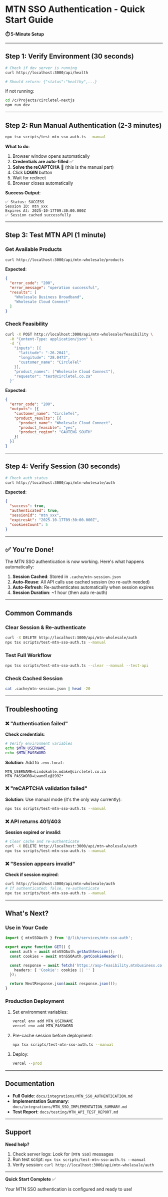 # MTN SSO Authentication - Quick Start Guide

**⏱️ 5-Minute Setup**

---

## Step 1: Verify Environment (30 seconds)

```bash
# Check if dev server is running
curl http://localhost:3000/api/health

# Should return: {"status":"healthy",...}
```

If not running:
```bash
cd /c/Projects/circletel-nextjs
npm run dev
```

---

## Step 2: Run Manual Authentication (2-3 minutes)

```bash
npx tsx scripts/test-mtn-sso-auth.ts --manual
```

**What to do**:
1. Browser window opens automatically
2. **Credentials are auto-filled** ✅
3. **Solve the reCAPTCHA** 🤖 (this is the manual part)
4. Click **LOGIN** button
5. Wait for redirect
6. Browser closes automatically

**Success Output**:
```
✅ Status: SUCCESS
Session ID: mtn_xxx
Expires At: 2025-10-17T09:30:00.000Z
✅ Session cached successfully
```

---

## Step 3: Test MTN API (1 minute)

### Get Available Products

```bash
curl http://localhost:3000/api/mtn-wholesale/products
```

**Expected**:
```json
{
  "error_code": "200",
  "error_message": "operation successful",
  "results": [
    "Wholesale Business Broadband",
    "Wholesale Cloud Connect"
  ]
}
```

### Check Feasibility

```bash
curl -X POST http://localhost:3000/api/mtn-wholesale/feasibility \
  -H "Content-Type: application/json" \
  -d '{
    "inputs": [{
      "latitude": "-26.2041",
      "longitude": "28.0473",
      "customer_name": "CircleTel"
    }],
    "product_names": ["Wholesale Cloud Connect"],
    "requestor": "test@circletel.co.za"
  }'
```

**Expected**:
```json
{
  "error_code": "200",
  "outputs": [{
    "customer_name": "CircleTel",
    "product_results": [{
      "product_name": "Wholesale Cloud Connect",
      "product_feasible": "yes",
      "product_region": "GAUTENG SOUTH"
    }]
  }]
}
```

---

## Step 4: Verify Session (30 seconds)

```bash
# Check auth status
curl http://localhost:3000/api/mtn-wholesale/auth
```

**Expected**:
```json
{
  "success": true,
  "authenticated": true,
  "sessionId": "mtn_xxx",
  "expiresAt": "2025-10-17T09:30:00.000Z",
  "cookiesCount": 5
}
```

---

## ✅ You're Done!

The MTN SSO authentication is now working. Here's what happens automatically:

1. **Session Cached**: Stored in `.cache/mtn-session.json`
2. **Auto-Reuse**: All API calls use cached session (no re-auth needed)
3. **Auto-Refresh**: Re-authenticates automatically when session expires
4. **Session Duration**: ~1 hour (then auto re-auth)

---

## Common Commands

### Clear Session & Re-authenticate

```bash
curl -X DELETE http://localhost:3000/api/mtn-wholesale/auth
npx tsx scripts/test-mtn-sso-auth.ts --manual
```

### Test Full Workflow

```bash
npx tsx scripts/test-mtn-sso-auth.ts --clear --manual --test-api
```

### Check Cached Session

```bash
cat .cache/mtn-session.json | head -20
```

---

## Troubleshooting

### ❌ "Authentication failed"

**Check credentials**:
```bash
# Verify environment variables
echo $MTN_USERNAME
echo $MTN_PASSWORD
```

**Solution**: Add to `.env.local`:
```env
MTN_USERNAME=Lindokuhle.mdake@circletel.co.za
MTN_PASSWORD=Lwandle@1992*
```

### ❌ "reCAPTCHA validation failed"

**Solution**: Use manual mode (it's the only way currently):
```bash
npx tsx scripts/test-mtn-sso-auth.ts --manual
```

### ❌ API returns 401/403

**Session expired or invalid**:
```bash
# Clear cache and re-authenticate
curl -X DELETE http://localhost:3000/api/mtn-wholesale/auth
npx tsx scripts/test-mtn-sso-auth.ts --manual
```

### ❌ "Session appears invalid"

**Check if session expired**:
```bash
curl http://localhost:3000/api/mtn-wholesale/auth
# If authenticated: false, re-authenticate
npx tsx scripts/test-mtn-sso-auth.ts --manual
```

---

## What's Next?

### Use in Your Code

```typescript
import { mtnSSOAuth } from '@/lib/services/mtn-sso-auth';

export async function GET() {
  const auth = await mtnSSOAuth.getAuthSession();
  const cookies = await mtnSSOAuth.getCookieHeader();

  const response = await fetch('https://asp-feasibility.mtnbusiness.co.za/api/...', {
    headers: { 'Cookie': cookies || '' }
  });

  return NextResponse.json(await response.json());
}
```

### Production Deployment

1. Set environment variables:
   ```bash
   vercel env add MTN_USERNAME
   vercel env add MTN_PASSWORD
   ```

2. Pre-cache session before deployment:
   ```bash
   npx tsx scripts/test-mtn-sso-auth.ts --manual
   ```

3. Deploy:
   ```bash
   vercel --prod
   ```

---

## Documentation

- **Full Guide**: `docs/integrations/MTN_SSO_AUTHENTICATION.md`
- **Implementation Summary**: `docs/integrations/MTN_SSO_IMPLEMENTATION_SUMMARY.md`
- **Test Report**: `docs/testing/MTN_API_TEST_REPORT.md`

---

## Support

**Need help?**
1. Check server logs: Look for `[MTN SSO]` messages
2. Run test script: `npx tsx scripts/test-mtn-sso-auth.ts --manual`
3. Verify session: `curl http://localhost:3000/api/mtn-wholesale/auth`

---

**Quick Start Complete** ✅

Your MTN SSO authentication is configured and ready to use!
